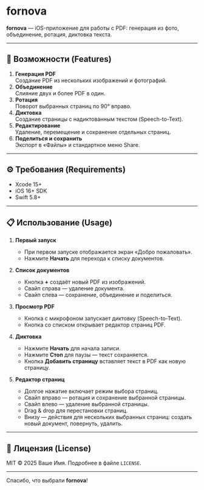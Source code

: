# fornova

**fornova** — iOS-приложение для работы с PDF: генерация из фото, объединение, ротация, диктовка текста.

---

## 🚀 Возможности (Features)

1. **Генерация PDF**  
   Создание PDF из нескольких изображений и фотографий.  
2. **Объединение**  
   Слияние двух и более PDF в один.  
3. **Ротация**  
   Поворот выбранных страниц по 90° вправо.  
4. **Диктовка**  
   Создание страницы с надиктованным текстом (Speech-to-Text).  
5. **Редактирование**  
   Удаление, перемещение и сохранение отдельных страниц.  
6. **Поделиться и сохранить**  
   Экспорт в «Файлы» и стандартное меню Share.

---

## ⚙️ Требования (Requirements)

- Xcode 15+  
- iOS 16+ SDK  
- Swift 5.8+  

---

## 📋 Использование (Usage)

1. **Первый запуск**  
   - При первом запуске отображается экран «Добро пожаловать».  
   - Нажмите **Начать** для перехода к списку документов.  

2. **Список документов**  
   - Кнопка **+** создаёт новый PDF из изображений.  
   - Свайп справа — удаление документа.  
   - Свайп слева — сохранение, объединение и поделиться.  

3. **Просмотр PDF**  
   - Кнопка с микрофоном запускает диктовку (Speech-to-Text).  
   - Кнопка со списком открывает редактор страниц PDF.  

4. **Диктовка**  
   - Нажмите **Начать** для начала записи.  
   - Нажмите **Стоп** для паузы — текст сохраняется.  
   - Кнопка **Добавить страницу** вставляет текст в PDF как новую страницу.  

5. **Редактор страниц**  
   - Долгое нажатие включает режим выбора страниц.  
   - Свайп вправо — ротация и сохранение выбранной страницы.  
   - Свайп влево — удаление выбранной страницы.  
   - Drag & drop для перестановки страниц.  
   - Внизу — действия для нескольких выбранных страниц: создать новый документ, повернуть, удалить.

---

## 📝 Лицензия (License)

MIT © 2025 Ваше Имя. Подробнее в файле `LICENSE`.

---

Спасибо, что выбрали **fornova**!
